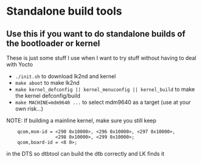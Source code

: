 # Standalone build tools

## Use this if you want to do standalone builds of the bootloader or kernel

These is just some stuff I use when I want to try stuff without having to deal with Yocto
- `./init.sh` to download lk2nd and kernel
- `make aboot` to make lk2nd
- `make kernel_defconfig || kernel_menuconfig || kernel_build` to make the kernel defconfig/build
- `make MACHINE=mdm9640 ...` to select mdm9640 as a target (use at your own risk...)


NOTE:
If building a mainline kernel, make sure you still keep
```
	qcom,msm-id = <290 0x10000>, <296 0x10000>, <297 0x10000>,
		      	  <298 0x10000>, <299 0x10000>;
	qcom,board-id = <8 0>;

```
in the DTS so dtbtool can build the dtb correctly and LK finds it
